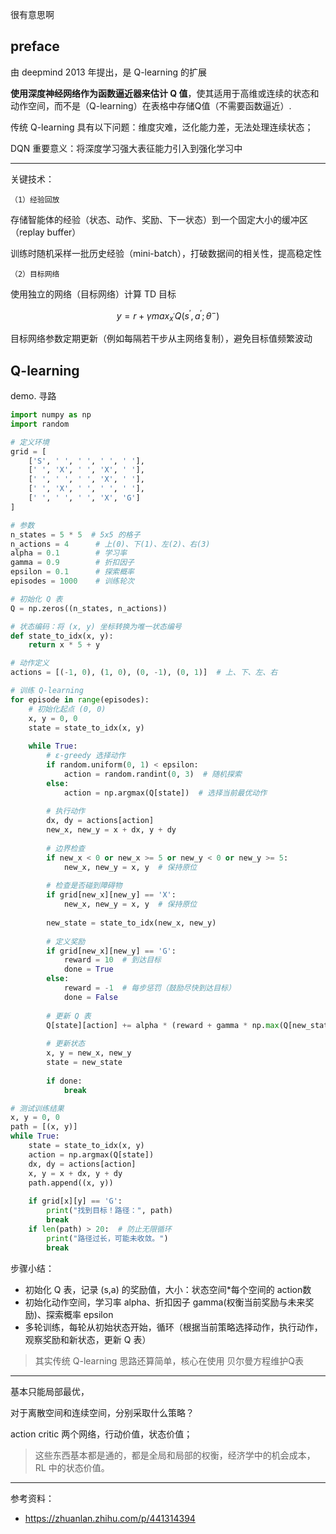 

很有意思啊

## preface

由 deepmind 2013 年提出，是 Q-learning 的扩展

**使用深度神经网络作为函数逼近器来估计 Q 值**，使其适用于高维或连续的状态和动作空间，而不是（Q-learning）在表格中存储Q值（不需要函数逼近）.


传统 Q-learning 具有以下问题：维度灾难，泛化能力差，无法处理连续状态；

DQN 重要意义：将深度学习强大表征能力引入到强化学习中


--------

关键技术：

`（1）经验回放`

存储智能体的经验（状态、动作、奖励、下一状态）到一个固定大小的缓冲区（replay buffer）

训练时随机采样一批历史经验（mini-batch），打破数据间的相关性，提高稳定性


`（2）目标网络`

使用独立的网络（目标网络）计算 TD 目标

$$y = r + \gamma max_{x^{\prime}}Q(s^{\prime},a^{\prime};\theta^-)$$

目标网络参数定期更新（例如每隔若干步从主网络复制），避免目标值频繁波动








## Q-learning


demo. 寻路


```python
import numpy as np
import random

# 定义环境
grid = [
    ['S', ' ', ' ', ' ', ' '],
    [' ', 'X', ' ', 'X', ' '],
    [' ', ' ', ' ', 'X', ' '],
    [' ', 'X', ' ', ' ', ' '],
    [' ', ' ', ' ', 'X', 'G']
]

# 参数
n_states = 5 * 5  # 5x5 的格子
n_actions = 4      # 上(0)、下(1)、左(2)、右(3)
alpha = 0.1        # 学习率
gamma = 0.9        # 折扣因子
epsilon = 0.1      # 探索概率
episodes = 1000    # 训练轮次

# 初始化 Q 表
Q = np.zeros((n_states, n_actions))

# 状态编码：将 (x, y) 坐标转换为唯一状态编号
def state_to_idx(x, y):
    return x * 5 + y

# 动作定义
actions = [(-1, 0), (1, 0), (0, -1), (0, 1)]  # 上、下、左、右

# 训练 Q-learning
for episode in range(episodes):
    # 初始化起点 (0, 0)
    x, y = 0, 0
    state = state_to_idx(x, y)
    
    while True:
        # ε-greedy 选择动作
        if random.uniform(0, 1) < epsilon:
            action = random.randint(0, 3)  # 随机探索
        else:
            action = np.argmax(Q[state])  # 选择当前最优动作
        
        # 执行动作
        dx, dy = actions[action]
        new_x, new_y = x + dx, y + dy
        
        # 边界检查
        if new_x < 0 or new_x >= 5 or new_y < 0 or new_y >= 5:
            new_x, new_y = x, y  # 保持原位
        
        # 检查是否碰到障碍物
        if grid[new_x][new_y] == 'X':
            new_x, new_y = x, y  # 保持原位
        
        new_state = state_to_idx(new_x, new_y)
        
        # 定义奖励
        if grid[new_x][new_y] == 'G':
            reward = 10  # 到达目标
            done = True
        else:
            reward = -1  # 每步惩罚（鼓励尽快到达目标）
            done = False
        
        # 更新 Q 表
        Q[state][action] += alpha * (reward + gamma * np.max(Q[new_state]) - Q[state][action])
        
        # 更新状态
        x, y = new_x, new_y
        state = new_state
        
        if done:
            break

# 测试训练结果
x, y = 0, 0
path = [(x, y)]
while True:
    state = state_to_idx(x, y)
    action = np.argmax(Q[state])
    dx, dy = actions[action]
    x, y = x + dx, y + dy
    path.append((x, y))
    
    if grid[x][y] == 'G':
        print("找到目标！路径：", path)
        break
    if len(path) > 20:  # 防止无限循环
        print("路径过长，可能未收敛。")
        break
```

步骤小结：
- 初始化 Q 表，记录 (s,a) 的奖励值，大小：状态空间*每个空间的 action数
- 初始化动作空间，学习率 alpha、折扣因子 gamma(权衡当前奖励与未来奖励)、探索概率 epsilon
- 多轮训练，每轮从初始状态开始，循环（根据当前策略选择动作，执行动作，观察奖励和新状态，更新 Q 表）


> 其实传统 Q-learning 思路还算简单，核心在使用 贝尔曼方程维护Q表





--------


基本只能局部最优，

对于离散空间和连续空间，分别采取什么策略？

action critic 两个网络，行动价值，状态价值；

> 这些东西基本都是通的，都是全局和局部的权衡，经济学中的机会成本，RL 中的状态价值。




----------

参考资料：
- https://zhuanlan.zhihu.com/p/441314394